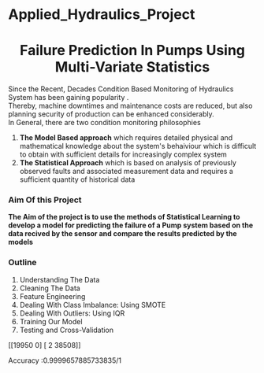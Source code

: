 # Applied_Hydraulics_Project
<h1 align="center"> Failure Prediction In Pumps Using Multi-Variate Statistics</h1>

Since the Recent, Decades Condition Based Monitoring of Hydraulics System has been gaining popularity .</br>
Thereby, machine downtimes and maintenance costs are reduced, but also planning security of production can be enhanced considerably.</br>
In General, there are two condition monitoring philosophies</br>
<ol>
    <li> <b>The Model Based approach</b> which requires detailed physical and mathematical knowledge about the system's behaiviour which is difficult to obtain with sufficient details for increasingly complex system</li>
    <li> <b>The Statistical Approach</b> which is based on analysis of previously observed faults and associated measurement data and requires a sufficient quantity of historical data
    
</ol>

### Aim Of this Project

<b>The Aim of the project is to use the methods of Statistical Learning to develop a model for predicting the failure of a Pump system based on the data recived by the sensor and compare the results predicted by the models</b>

### Outline
<ol>
    <li>Understanding The Data</li>
    <li>Cleaning The Data</li>
    <li>Feature Engineering</li>
    <li>Dealing With Class Imbalance: Using SMOTE</li>    
    <li>Dealing With Outliers: Using IQR</li>
    <li>Training Our Model</li>
    <li>Testing and Cross-Validation</li>
</ol>

[[19950     0]
 [    2 38508]]

Accuracy :0.9999657885733835/1
